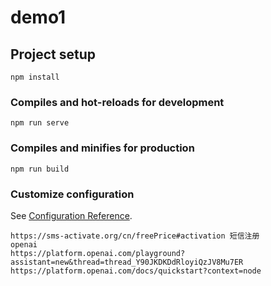 # demo1

## Project setup
```
npm install
```

### Compiles and hot-reloads for development
```
npm run serve
```

### Compiles and minifies for production
```
npm run build
```

### Customize configuration
See [Configuration Reference](https://cli.vuejs.org/config/).

```angular2html
https://sms-activate.org/cn/freePrice#activation 短信注册
openai
https://platform.openai.com/playground?assistant=new&thread=thread_Y90JKDKDdRloyiQzJV8Mu7ER
https://platform.openai.com/docs/quickstart?context=node
```
